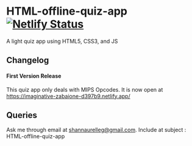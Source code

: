 # HTML-offline-quiz-app [![Netlify Status](https://api.netlify.com/api/v1/badges/53d668ac-6935-4ead-964f-6edfb64fdb95/deploy-status)](https://app.netlify.com/sites/imaginative-zabaione-d397b9/deploys)

A light quiz app using HTML5, CSS3, and JS

## Changelog

#### First Version Release

This quiz app only deals with MIPS Opcodes. It is now open at https://imaginative-zabaione-d397b9.netlify.app/ 

## Queries

Ask me through email at shannaurelleg@gmail.com. Include at subject : HTML-offline-quiz-app
